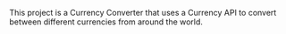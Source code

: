 This project is a Currency Converter that uses a Currency API to convert between different currencies from around the world.
